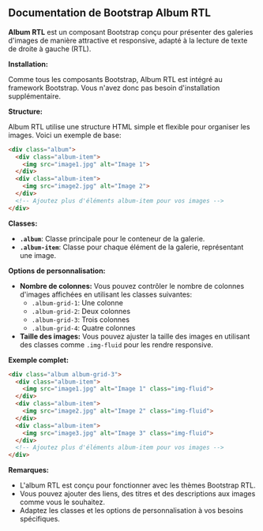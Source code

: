 ##  Documentation de Bootstrap Album RTL

**Album RTL** est un composant Bootstrap conçu pour présenter des galeries d'images de manière attractive et responsive, adapté à la lecture de texte de droite à gauche (RTL).

**Installation:**

Comme tous les composants Bootstrap, Album RTL est intégré au framework Bootstrap. Vous n'avez donc pas besoin d'installation supplémentaire. 

**Structure:**

Album RTL utilise une structure HTML simple et flexible pour organiser les images. Voici un exemple de base:

```html
<div class="album">
  <div class="album-item">
    <img src="image1.jpg" alt="Image 1">
  </div>
  <div class="album-item">
    <img src="image2.jpg" alt="Image 2">
  </div>
  <!-- Ajoutez plus d'éléments album-item pour vos images -->
</div>
```

**Classes:**

* **`.album`**: Classe principale pour le conteneur de la galerie.
* **`.album-item`**: Classe pour chaque élément de la galerie, représentant une image.

**Options de personnalisation:**

* **Nombre de colonnes:** Vous pouvez contrôler le nombre de colonnes d'images affichées en utilisant les classes suivantes:
    * `.album-grid-1`: Une colonne
    * `.album-grid-2`: Deux colonnes
    * `.album-grid-3`: Trois colonnes
    * `.album-grid-4`: Quatre colonnes
* **Taille des images:** Vous pouvez ajuster la taille des images en utilisant des classes comme `.img-fluid` pour les rendre responsive.

**Exemple complet:**

```html
<div class="album album-grid-3">
  <div class="album-item">
    <img src="image1.jpg" alt="Image 1" class="img-fluid">
  </div>
  <div class="album-item">
    <img src="image2.jpg" alt="Image 2" class="img-fluid">
  </div>
  <div class="album-item">
    <img src="image3.jpg" alt="Image 3" class="img-fluid">
  </div>
  <!-- Ajoutez plus d'éléments album-item pour vos images -->
</div>
```

**Remarques:**

* L'album RTL est conçu pour fonctionner avec les thèmes Bootstrap RTL.
* Vous pouvez ajouter des liens, des titres et des descriptions aux images comme vous le souhaitez.
* Adaptez les classes et les options de personnalisation à vos besoins spécifiques.